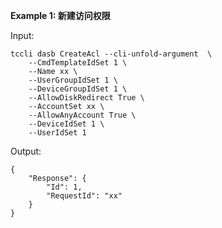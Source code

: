 **Example 1: 新建访问权限**



Input: 

```
tccli dasb CreateAcl --cli-unfold-argument  \
    --CmdTemplateIdSet 1 \
    --Name xx \
    --UserGroupIdSet 1 \
    --DeviceGroupIdSet 1 \
    --AllowDiskRedirect True \
    --AccountSet xx \
    --AllowAnyAccount True \
    --DeviceIdSet 1 \
    --UserIdSet 1
```

Output: 
```
{
    "Response": {
        "Id": 1,
        "RequestId": "xx"
    }
}
```

